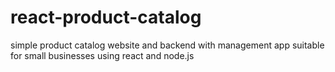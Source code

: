 # react-product-catalog
simple product catalog website and backend with management app suitable for small businesses using react and node.js

